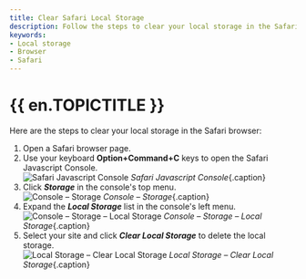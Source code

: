 ```yaml
---
title: Clear Safari Local Storage
description: Follow the steps to clear your local storage in the Safari browser.
keywords:
- Local storage
- Browser
- Safari
---
```

# {{ en.TOPICTITLE }} 
Here are the steps to clear your local storage in the Safari browser:  

1. Open a Safari browser page.  
1. Use your keyboard **Option+Command+C** keys to open the Safari Javascript Console.  
![Safari Javascript Console](/img/en/kb/KB4877.png) 
*Safari Javascript Console*{.caption}
1. Click ***Storage*** in the console&apos;s top menu.  
![Console – Storage](/img/en/kb/KB4878.png) 
*Console – Storage*{.caption}
1. Expand the ***Local Storage*** list in the console&apos;s left menu.  
![Console – Storage – Local Storage](/img/en/kb/KB4879.png) 
*Console – Storage – Local Storage*{.caption}
1. Select your site and click ***Clear Local Storage*** to delete the local storage.  
![Local Storage – Clear Local Storage](/img/en/kb/KB4880.png) 
*Local Storage – Clear Local Storage*{.caption}

